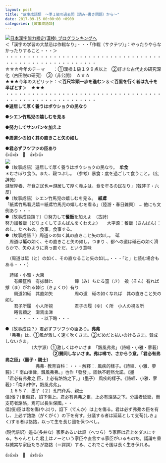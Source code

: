 ```yaml
---
layout: post
title: "故事成語類　～準１級の過去問（読み➪書き問題）から～"
date: 2017-09-15 00:00:00 +0900
categories: [故事成語類]
---
```


[![](/syuusyuu9701/assets/images/故事成語類-～準１級の過去問（読み➪書き問題）から～-br_c_3028_1.gif)](http://blog.with2.net/link.php?1659096:3028 "日本漢字能力検定(漢検) ブログランキングへ")[日本漢字能力検定(漢検) ブログランキングへ](http://blog.with2.net/link.php?1659096:3028)  
＜「漢字の学習の大禁忌は作輟なり」・・・「作輟（サクテツ）」：やったりやらなかったりすること・・・＞  
・・・・・・・・・・・・・・・・・・・・・・・・・・・・・・・・・・・・・・・・・・・・・・・・・・・・・・・・・  
☆☆☆今年のテーマ　　：①漢検１級１９９点以上　②好きな古代史の研究深化（古田説の研究）　③（非公開）　☆☆☆　　  
★★★今年のスピリット：＜**百尺竿頭一歩を進む**＞＆＜**百里を行く者は九十を半ばとす**＞　★★★  
・・・・・・・・・・・・・・・・・・・・・・・・・・・・・・・・・・・・・・・・・・・・・・・・・・・・・・・・・  
●**遊居して厚く養うはボウショクの民なり**  
  
●**シエン竹馬児の嬉しむを見る**  
  
●**努力してサンパンを加えよ**  
  
●**周道シの如く其の直きこと矢の如し**  
  
●**君必ずフツフツの臣あり**  
👍👍👍　🐔　👍👍👍  
![](/syuusyuu9701/assets/images/故事成語類-～準１級の過去問（読み➪書き問題）から～-30ba3aebc92c197c96afb855eee292a2.png)  
●（故事成語）遊居して厚く養うはボウショクの民なり。　**牟食**　　  
＊むさぼり食う。また、穀つぶし。　（参考）暴食：度を過ごして食うこと。（広辞苑）  
游居厚養、牟食之民也＝游居して厚く養ふは、食を牟るの民なり」〔韓非子・六反〕  
●（故事成語）シエン竹馬児の嬉しむを見る。　**紙鳶**  
「紙鳶竹馬看児嬉＝紙鳶竹馬児の嬉しむを看る」〔陸游・春日雑興〕 ... 他にも文例あり・・・  
●（故事成語類？）◎努力して**餐飯**を加えよ　（古詩）  
努力加餐飯（どりょくしてさんぱんをくわえよ）　　大字源：餐飯（さんぱん）：めし。たべもの。食事。食事する。  
●（故事成語？）周道シの如く其の直きこと矢の如し。　砥  
　周道は**砥**の如く、その直きこと矢の如し。つまり 、都への道は砥石の如く滑らかで、矢のように真っ直ぐだ、という意味  
  
　（周道は砥（と）の如く、その直なること矢の如し。・・・「と」と読む場合もある・・・）  
  
　詩経・小雅・大東  
　　有饛簋飧　有捄棘匕　　　　　饛（み）ちたる簋（き）　飧（そん）有れば　捄（ま）がれる棘匕（きょくひ）有り  
　　周道如砥　其直如矢　　　　　周の道　砥の如くなれば　其の直きこと矢の如し  
　　君子所履　小人所視　　　　　君子の履（ゆ）く所　小人の視る所  
　　睠言顧之　潸焉出涕　　　  
　　・・・・・・・以下略・・・  
  
●（故事成語？）君必ずフツフツの臣あり。**弗弗** 　　  
　「弗弗」は、①風が激しく速く吹くさま。②だめだと払いのけるさま。賛成しないさま。  
　　　　　　（大字源）①激しくはやいさま　「飄風弗弗」（詩経・小雅・蓼莪）　  
　　　　　　　　　　　**②賛同しないさま。弗は咈で、さからう意。「君必有弗弗之臣」（墨子・親士）**　  
　　　　　　　弗弗- 教育百科：・・・解釋：. 風疾的樣子。《詩經．小雅．蓼莪》：「 南山律律，飄風弗弗。」也作「發發」。固執不輕然允諾。《墨　　　　　　　「君必有弗弗之 臣，上必有詻詻之下。」（墨子） 風疾的樣子。《詩經．小雅．蓼莪》：「南山律律，飄風弗弗」。  
　１６５７．墨子（２）孔門斉系、親士   
偪(佞？)臣傷君，諂下傷上。君必有弗弗之臣，上必有詻詻之下。分議者延延，而支苟者詻詻，焉可以長生保國。・・  
偪(佞)臣は君を傷(やぶ)り，諂下（てんか）は上を傷る。君は必ず弗弗の臣を有し、上必ず詻詻（がくがく）の下を有す。分議する者は延延として支苟(しきょく)する者は詻詻，以って生を長じ國を保つべし。  
  
(現代語訳）逼る(多弁な）家臣あるいは諂（へつら）う家臣は君上をダメにする。ちゃんとした君上はノーという家臣や直言する家臣がいるものだ。議論を重ね誠実な家臣たちが詻詻（＝諤諤）する、これでこそ国は長く生き保れる。  
  
👍👍👍　🐔　👍👍👍